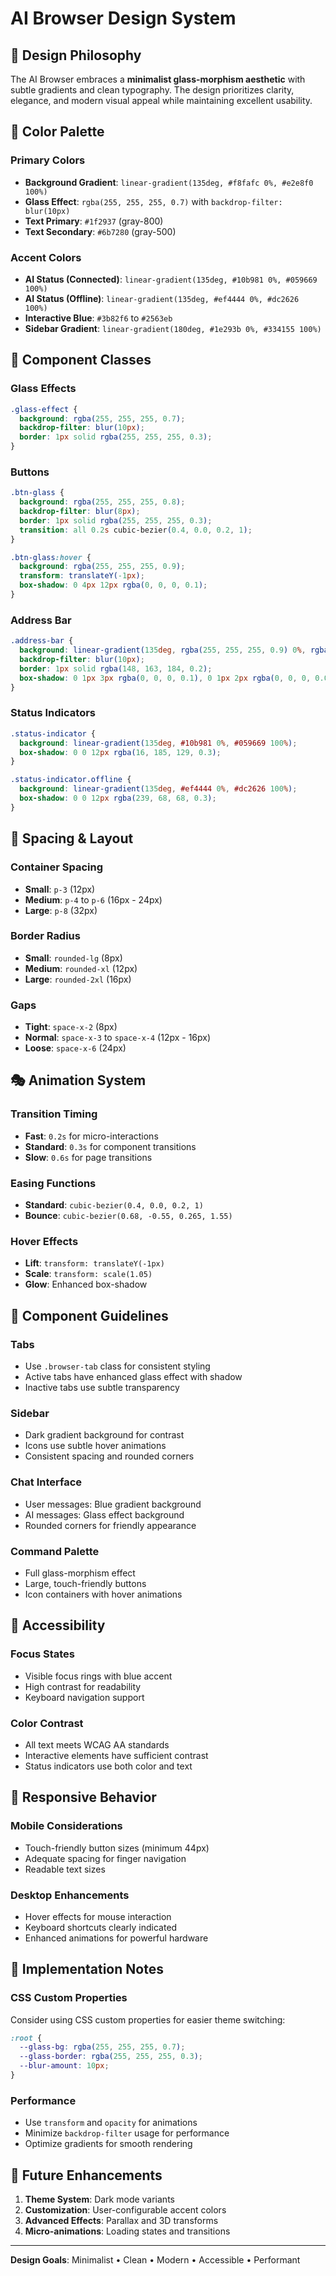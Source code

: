 # AI Browser Design System

## 🎨 Design Philosophy

The AI Browser embraces a **minimalist glass-morphism aesthetic** with subtle gradients and clean typography. The design prioritizes clarity, elegance, and modern visual appeal while maintaining excellent usability.

## 🌈 Color Palette

### Primary Colors
- **Background Gradient**: `linear-gradient(135deg, #f8fafc 0%, #e2e8f0 100%)`
- **Glass Effect**: `rgba(255, 255, 255, 0.7)` with `backdrop-filter: blur(10px)`
- **Text Primary**: `#1f2937` (gray-800)
- **Text Secondary**: `#6b7280` (gray-500)

### Accent Colors
- **AI Status (Connected)**: `linear-gradient(135deg, #10b981 0%, #059669 100%)`
- **AI Status (Offline)**: `linear-gradient(135deg, #ef4444 0%, #dc2626 100%)`
- **Interactive Blue**: `#3b82f6` to `#2563eb`
- **Sidebar Gradient**: `linear-gradient(180deg, #1e293b 0%, #334155 100%)`

## 🧱 Component Classes

### Glass Effects
```css
.glass-effect {
  background: rgba(255, 255, 255, 0.7);
  backdrop-filter: blur(10px);
  border: 1px solid rgba(255, 255, 255, 0.3);
}
```

### Buttons
```css
.btn-glass {
  background: rgba(255, 255, 255, 0.8);
  backdrop-filter: blur(8px);
  border: 1px solid rgba(255, 255, 255, 0.3);
  transition: all 0.2s cubic-bezier(0.4, 0.0, 0.2, 1);
}

.btn-glass:hover {
  background: rgba(255, 255, 255, 0.9);
  transform: translateY(-1px);
  box-shadow: 0 4px 12px rgba(0, 0, 0, 0.1);
}
```

### Address Bar
```css
.address-bar {
  background: linear-gradient(135deg, rgba(255, 255, 255, 0.9) 0%, rgba(248, 250, 252, 0.8) 100%);
  backdrop-filter: blur(10px);
  border: 1px solid rgba(148, 163, 184, 0.2);
  box-shadow: 0 1px 3px rgba(0, 0, 0, 0.1), 0 1px 2px rgba(0, 0, 0, 0.06);
}
```

### Status Indicators
```css
.status-indicator {
  background: linear-gradient(135deg, #10b981 0%, #059669 100%);
  box-shadow: 0 0 12px rgba(16, 185, 129, 0.3);
}

.status-indicator.offline {
  background: linear-gradient(135deg, #ef4444 0%, #dc2626 100%);
  box-shadow: 0 0 12px rgba(239, 68, 68, 0.3);
}
```

## 📐 Spacing & Layout

### Container Spacing
- **Small**: `p-3` (12px)
- **Medium**: `p-4` to `p-6` (16px - 24px)
- **Large**: `p-8` (32px)

### Border Radius
- **Small**: `rounded-lg` (8px)
- **Medium**: `rounded-xl` (12px)
- **Large**: `rounded-2xl` (16px)

### Gaps
- **Tight**: `space-x-2` (8px)
- **Normal**: `space-x-3` to `space-x-4` (12px - 16px)
- **Loose**: `space-x-6` (24px)

## 🎭 Animation System

### Transition Timing
- **Fast**: `0.2s` for micro-interactions
- **Standard**: `0.3s` for component transitions
- **Slow**: `0.6s` for page transitions

### Easing Functions
- **Standard**: `cubic-bezier(0.4, 0.0, 0.2, 1)`
- **Bounce**: `cubic-bezier(0.68, -0.55, 0.265, 1.55)`

### Hover Effects
- **Lift**: `transform: translateY(-1px)`
- **Scale**: `transform: scale(1.05)`
- **Glow**: Enhanced box-shadow

## 🧭 Component Guidelines

### Tabs
- Use `.browser-tab` class for consistent styling
- Active tabs have enhanced glass effect with shadow
- Inactive tabs use subtle transparency

### Sidebar
- Dark gradient background for contrast
- Icons use subtle hover animations
- Consistent spacing and rounded corners

### Chat Interface
- User messages: Blue gradient background
- AI messages: Glass effect background
- Rounded corners for friendly appearance

### Command Palette
- Full glass-morphism effect
- Large, touch-friendly buttons
- Icon containers with hover animations

## 🎯 Accessibility

### Focus States
- Visible focus rings with blue accent
- High contrast for readability
- Keyboard navigation support

### Color Contrast
- All text meets WCAG AA standards
- Interactive elements have sufficient contrast
- Status indicators use both color and text

## 📱 Responsive Behavior

### Mobile Considerations
- Touch-friendly button sizes (minimum 44px)
- Adequate spacing for finger navigation
- Readable text sizes

### Desktop Enhancements
- Hover effects for mouse interaction
- Keyboard shortcuts clearly indicated
- Enhanced animations for powerful hardware

## 🔧 Implementation Notes

### CSS Custom Properties
Consider using CSS custom properties for easier theme switching:
```css
:root {
  --glass-bg: rgba(255, 255, 255, 0.7);
  --glass-border: rgba(255, 255, 255, 0.3);
  --blur-amount: 10px;
}
```

### Performance
- Use `transform` and `opacity` for animations
- Minimize `backdrop-filter` usage for performance
- Optimize gradients for smooth rendering

## 🚀 Future Enhancements

1. **Theme System**: Dark mode variants
2. **Customization**: User-configurable accent colors
3. **Advanced Effects**: Parallax and 3D transforms
4. **Micro-animations**: Loading states and transitions

---

**Design Goals**: Minimalist • Clean • Modern • Accessible • Performant 
